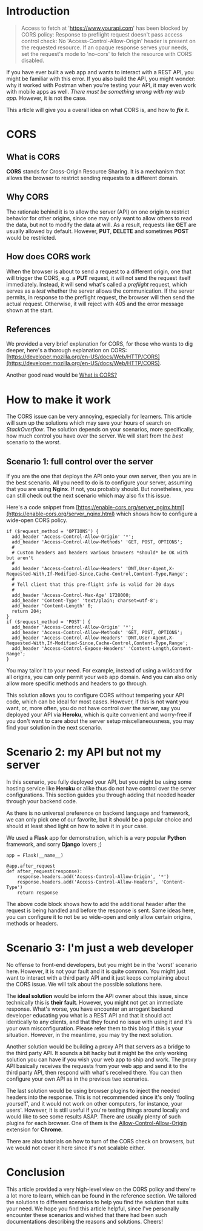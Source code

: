# Introduction

> Access to fetch at 'https://www.yourapi.com' has been blocked by CORS policy: Response to preflight request doesn't pass access control check: No 'Access-Control-Allow-Origin' header is present on the requested resource. If an opaque response serves your needs, set the request's mode to 'no-cors' to fetch the resource with CORS disabled.

If you have ever built a web app and wants to interact with a REST API, you might be familiar with this error. If you also build the API, you might wonder: why it worked with Postman when you're testing your API, it may even work with mobile apps as well. _There must be something wrong with my web app._ However, it is not the case.

This article will give you a overall idea on what CORS is, and how to **_fix_** it.

# CORS

## What is CORS

**CORS** stands for Cross-Origin Resource Sharing. It is a mechanism that allows the browser to restrict sending requests to a different domain.

## Why CORS

The rationale behind it is to allow the server (API) on one origin to restrict behavior for other origins, since one may only want to allow others to read the data, but not to modify the data at will. As a result, requests like **GET** are usually allowed by default. However, **PUT**, **DELETE** and sometimes **POST** would be restricted.

## How does CORS work

When the browser is about to send a request to a different origin, one that will trigger the CORS, e.g. a **PUT** request, it will not send the request itself immediately. Instead, it will send what's called a _preflight_ request, which serves as a _test_ whether the server allows the communication. If the server permits, in response to the preflight request, the browser will then send the actual request. Otherwise, it will reject with 405 and the error message shown at the start.

## References

We provided a very brief explanation for CORS, for those who wants to dig deeper, here's a thorough explanation on CORS: [https://developer.mozilla.org/en-US/docs/Web/HTTP/CORS](https://developer.mozilla.org/en-US/docs/Web/HTTP/CORS).

Another good read would be [What is CORS?](https://www.codecademy.com/articles/what-is-cors)

# How to make it work

The CORS issue can be very annoying, especially for learners. This article will sum up the solutions which may save your hours of search on _StackOverflow_. The solution depends on your scenarios, more specifically, how much control you have over the server. We will start from the _best_ scenario to the _worst_.

## Scenario 1: full control over the server

If you are the one that deploys the API onto your own server, then you are in the best scenario. All you need to do is to configure your server, assuming that you are using **Nginx**. If not, you probably should. But nonetheless, you can still check out the next scenario which may also fix this issue.

Here's a code snippet from [https://enable-cors.org/server_nginx.html](https://enable-cors.org/server_nginx.html) which shows how to configure a wide-open CORS policy.

```
if ($request_method = 'OPTIONS') {
  add_header 'Access-Control-Allow-Origin' '*';
  add_header 'Access-Control-Allow-Methods' 'GET, POST, OPTIONS';
  #
  # Custom headers and headers various browsers *should* be OK with but aren't
  #
  add_header 'Access-Control-Allow-Headers' 'DNT,User-Agent,X-Requested-With,If-Modified-Since,Cache-Control,Content-Type,Range';
  #
  # Tell client that this pre-flight info is valid for 20 days
  #
  add_header 'Access-Control-Max-Age' 1728000;
  add_header 'Content-Type' 'text/plain; charset=utf-8';
  add_header 'Content-Length' 0;
  return 204;
}
if ($request_method = 'POST') {
  add_header 'Access-Control-Allow-Origin' '*';
  add_header 'Access-Control-Allow-Methods' 'GET, POST, OPTIONS';
  add_header 'Access-Control-Allow-Headers' 'DNT,User-Agent,X-Requested-With,If-Modified-Since,Cache-Control,Content-Type,Range';
  add_header 'Access-Control-Expose-Headers' 'Content-Length,Content-Range';
}
```

You may tailor it to your need. For example, instead of using a wildcard for all origins, you can only permit your web app domain. And you can also only allow more specific methods and headers to go through.

This solution allows you to configure CORS without tempering your API code, which can be ideal for most cases. However, if this is not want you want, or, more often, you do not have control over the server, say you deployed your API via **Heroku**, which is quite convenient and worry-free if you don't want to care about the server setup miscellaneousness, you may find your solution in the next scenario.

# Scenario 2: my API but not my server

In this scenario, you fully deployed your API, but you might be using some hosting service like **Heroku** or alike thus do not have control over the server configurations. This section guides you through adding that needed header through your backend code.

As there is no universal preference on backend language and framework, we can only pick one of our favorite, but it should be a popular choice and should at least shed light on how to solve it in your case.

We used a **Flask** app for demonstration, which is a very popular **Python** framework, and sorry **Django** lovers ;)

```
app = Flask(__name__)

@app.after_request
def after_request(response):
    response.headers.add('Access-Control-Allow-Origin', '*')
    response.headers.add('Access-Control-Allow-Headers', 'Content-Type')
    return response
```

The above code block shows how to add the additional header after the request is being handled and before the response is sent. Same ideas here, you can configure it to not be so wide-open and only allow certain origins, methods or headers.

# Scenario 3: I'm just a web developer

No offense to front-end developers, but you might be in the 'worst' scenario here. However, it is not your fault and it is quite common. You might just want to interact with a third party API and it just keeps complaining about the CORS issue. We will talk about the possible solutions here.

The **ideal solution** would be inform the API owner about this issue, since technically this is **their fault**. However, you might not get an immediate response. What's worse, you have encounter an arrogant backend developer educating you what is a REST API and that it should act identically to any clients, and that they found no issue with using it and it's your own misconfiguration. Please refer them to this blog if this is your situation. However, in the meantime, you may try the next solution.

Another solution would be building a proxy API that servers as a bridge to the third party API. It sounds a bit hacky but it might be the only working solution you can have if you wish your web app to ship and work. The proxy API basically receives the requests from your web app and send it to the third party API, then respond with what's received there. You can then configure your own API as in the previous two scenarios.

The last solution would be using browser plugins to inject the needed headers into the response. This is not recommended since it's only 'fooling yourself', and it would not work on other computers, for instance, your users'. However, it is still useful if you're testing things around locally and would like to see some results ASAP. There are usually plenty of such plugins for each browser. One of them is the [Allow-Control-Allow-Origin](https://chrome.google.com/webstore/detail/allow-control-allow-origi/nlfbmbojpeacfghkpbjhddihlkkiljbi) extension for **Chrome**.

There are also tutorials on how to turn of the CORS check on browsers, but we would not cover it here since it's not scalable either.

# Conclusion

This article provided a very high-level view on the CORS policy and there're a lot more to learn, which can be found in the reference section. We tailored the solutions to different scenarios to help you find the solution that suits your need. We hope you find this article helpful, since I've personally encounter these scenarios and wished that there had been such documentations describing the reasons and solutions. Cheers!
